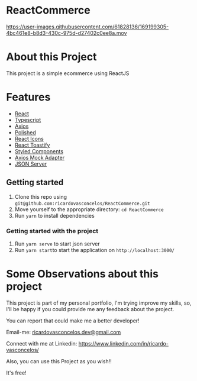 # ReactCommerce


https://user-images.githubusercontent.com/61828136/169199305-4bc461e8-b8d3-430c-975d-d27402c0ee8a.mov


# About this Project
This project is a simple ecommerce using ReactJS

# Features

- [React](https://reactjs.org/)
- [Typescript](https://www.typescriptlang.org/)
- [Axios](https://github.com/axios/axios)
- [Polished](https://github.com/styled-components/polished)
- [React Icons](https://react-icons.github.io/react-icons)
- [React Toastify](https://github.com/fkhadra/react-toastify)
- [Styled Components](https://github.com/styled-components/styled-components)
- [Axios Mock Adapter](https://github.com/ctimmerm/axios-mock-adapter)
- [JSON Server](https://github.com/typicode/json-server)

## Getting started

1. Clone this repo using `git@github.com:ricardovasconcelos/ReactCommerce.git`
2. Move yourself to the appropriate directory: `cd ReactCommerce`<br />
3. Run `yarn` to install dependencies<br />

### Getting started with the project

1. Run `yarn serve` to start json server
2. Run `yarn start`to start the application on `http://localhost:3000/`

# Some Observations about this project
This project is part of my personal portfolio, I'm trying improve my skills, so, I'll be happy if you could provide me any feedback about the project.

You can report that could make me a better developer!

Email-me: ricardovasconcelos.dev@gmail.com

Connect with me at Linkedin: https://www.linkedin.com/in/ricardo-vasconcelos/

Also, you can use this Project as you wish!!

It's free!
